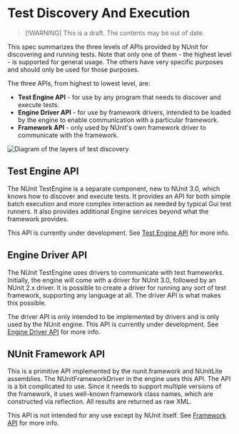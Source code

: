 # Test Discovery And Execution

> [!WARNING] This is a draft. The contents may be out of date.

This spec summarizes the three levels of APIs provided by NUnit for discovering and running tests. Note that only one of
them - the highest level - is supported for general usage. The others have very specific purposes and should only be
used for those purposes.

The three APIs, from highest to lowest level, are:

* **Test Engine API** - for use by any program that needs to discover and execute tests.
* **Engine Driver API** - for use by framework drivers, intended to be loaded by the engine to enable communication with
  a particular framework.
* **Framework API** - only used by NUnit's own framework driver to communicate with the framework.

![Diagram of the layers of test discovery](~/images/nunit-topology.png)

## Test Engine API

The NUnit TestEngine is a separate component, new to NUnit 3.0, which knows how to discover and execute tests. It
provides an API for both simple batch execution and more complex interaction as needed by typical Gui test runners. It
also provides additional Engine services beyond what the framework provides.

This API is currently under development. See [Test Engine API](xref:testengineapi) for more info.

## Engine Driver API

The NUnit TestEngine uses drivers to communicate with test frameworks. Initially, the engine will come with a driver for
NUnit 3.0, followed by an NUnit 2.x driver. It is possible to create a driver for running any sort of test framework,
supporting any language at all. The driver API is what makes this possible.

The driver API is only intended to be implemented by drivers and is only used by the NUnit engine. This API is currently
under development. See [Engine Driver API](xref:frameworkdrivers) for more info.

## NUnit Framework API

This is a primitive API implemented by the nunit.framework and NUnitLite assemblies. The NUnitFrameworkDriver in the
engine uses this API. The API is a bit complicated to use. Since it needs to support multiple versions of the framework,
it uses well-known framework class names, which are constructed via reflection. All results are returned as raw XML.

This API is not intended for any use except by NUnit itself. See [Framework API](Framework-Api.md) for more info.
